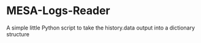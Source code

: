 # MESA-Logs-Reader
A simple little Python script to take the history.data output into a dictionary structure
